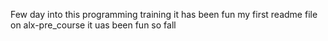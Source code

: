 
Few day into this programming training
it has been fun
my first readme file on alx-pre_course
it uas been fun so fall
